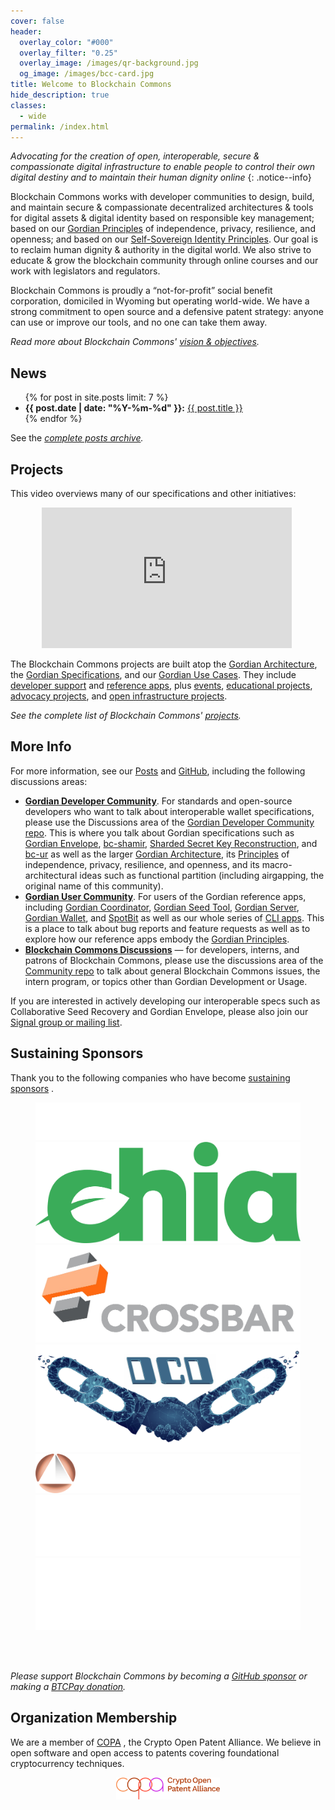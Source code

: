 ```yaml
---
cover: false
header:
  overlay_color: "#000"
  overlay_filter: "0.25"
  overlay_image: /images/qr-background.jpg
  og_image: /images/bcc-card.jpg
title: Welcome to Blockchain Commons
hide_description: true
classes:
  - wide
permalink: /index.html
---
```


_Advocating for the creation of open, interoperable, secure &
compassionate digital infrastructure to enable people to control their
own digital destiny and to maintain their human dignity online_
{: .notice--info}

Blockchain Commons works with developer communities to design, build, and maintain secure & compassionate decentralized architectures & tools for digital assets & digital identity based on responsible key management; based on our [Gordian Principles](https://github.com/BlockchainCommons/Gordian#gordian-principles) of independence, privacy, resilience, and openness; and based on our [Self-Sovereign Identity Principles](https://github.com/WebOfTrustInfo/self-sovereign-identity/blob/master/self-sovereign-identity-principles.md). Our goal is to reclaim human dignity & authority in the digital world. We also strive to educate & grow the blockchain community through online courses and our work with legislators and regulators.

Blockchain Commons is proudly a “not-for-profit” social benefit corporation, domiciled in Wyoming but operating world-wide. We have a strong commitment to open source and a defensive patent strategy: anyone can use or improve our tools, and no one can take them away. 

_Read more about Blockchain Commons' [vision & objectives](vision.md)._

## News

<ul>
{% for post in site.posts limit: 7 %}
<li><b>{{ post.date | date: "%Y-%m-%d" }}:</b> <a href="{{ post.url }}">{{ post.title }}</a></li>
{% endfor %}
</ul>

See the _[complete posts archive](https://www.blockchaincommons.com/posts/)._


## Projects

This video overviews many of our specifications and other initiatives:

<p style="margin-left:50px">
<iframe width="400" height="225" src="https://www.youtube.com/embed/RYgOFSdUqWY" title="YouTube video player" frameborder="0" allow="accelerometer; autoplay; clipboard-write; encrypted-media; gyroscope; picture-in-picture" allowfullscreen></iframe>
</p>

The Blockchain Commons projects are built atop the [Gordian
Architecture](https://www.blockchaincommons.com/projects.html#the-gordian-architecture),
the [Gordian
Specifications](https://www.blockchaincommons.com/projects.html#gordian-specifications),
and our [Gordian Use
Cases](https://www.blockchaincommons.com/projects.html#gordian-use-cases). They
include [developer
support](https://www.blockchaincommons.com/projects.html#gordian-developer-support)
and [reference
apps](https://www.blockchaincommons.com/projects.html#gordian-reference-apps), plus [events](https://www.blockchaincommons.com/projects.html#events), [educational projects](https://www.blockchaincommons.com/projects.html#events), [advocacy projects](https://www.blockchaincommons.com/projects.html#advocacy-projects), and [open infrastructure projects](https://www.blockchaincommons.com/projects.html#open-infrastructure-projects).

_See the complete list of Blockchain Commons' [projects](projects.html)._

## More Info

For more information, see our [Posts](https://www.blockchaincommons.com/posts/) and [GitHub](https://github.com/BlockchainCommons), including the following discussions areas:
* [**Gordian Developer Community**](https://github.com/BlockchainCommons/Gordian-Developer-Community/discussions). For standards and open-source developers who want to talk about interoperable wallet specifications, please use the Discussions area of the [Gordian Developer Community repo](https://github.com/BlockchainCommons/Gordian-Developer-Community/discussions). This is where you talk about Gordian specifications such as [Gordian Envelope](https://github.com/BlockchainCommons/Gordian/tree/master/Envelope#articles), [bc-shamir](https://github.com/BlockchainCommons/bc-shamir), [Sharded Secret Key Reconstruction](https://github.com/BlockchainCommons/bc-sskr), and [bc-ur](https://github.com/BlockchainCommons/bc-ur) as well as the larger [Gordian Architecture](https://github.com/BlockchainCommons/Gordian/blob/master/Architecture/README.md), its [Principles](https://github.com/BlockchainCommons/Gordian#gordian-principles) of independence, privacy, resilience, and openness, and its macro-architectural ideas such as functional partition (including airgapping, the original name of this community).
* [**Gordian User Community**](https://github.com/BlockchainCommons/Gordian/discussions). For users of the Gordian reference apps, including [Gordian Coordinator](https://github.com/BlockchainCommons/iOS-GordianCoordinator), [Gordian Seed Tool](https://github.com/BlockchainCommons/GordianSeedTool-iOS), [Gordian Server](https://github.com/BlockchainCommons/GordianServer-macOS), [Gordian Wallet](https://github.com/BlockchainCommons/GordianWallet-iOS), and [SpotBit](https://github.com/BlockchainCommons/spotbit) as well as our whole series of [CLI apps](https://github.com/BlockchainCommons/Gordian/blob/master/Architecture/Apps.md#cli-apps). This is a place to talk about bug reports and feature requests as well as to explore how our reference apps embody the [Gordian Principles](https://github.com/BlockchainCommons/Gordian#gordian-principles).
* [**Blockchain Commons Discussions**](https://github.com/BlockchainCommons/Community/discussions) — for developers, interns, and patrons of Blockchain Commons, please use the discussions area of the [Community repo](https://github.com/BlockchainCommons/Community) to talk about general Blockchain Commons issues, the intern program, or topics other than Gordian Development or Usage.

If you are interested in actively developing our interoperable specs such as Collaborative Seed Recovery and Gordian Envelope, please also join our [Signal group or mailing list](subscribe.html).

## Sustaining Sponsors

Thank you to the following companies who have become [sustaining sponsors](sponsors.html) .

<figure class="third">
  <a href="https://bitmark.com/"><img src="images/sponsors/bitmark-logo-black.png"></a>
  <a href="https://www.chia.net/"><img src="images/sponsors/chia-logo.png"></a>
  <a href="https://www.crossbar-inc.com/"><img src="images/sponsors/crossbar-black.png"></a>
  <a href="https://contract.design/"><img src="images/sponsors/dcd-logo.png"></a>
  <a href="https://foundationdevices.com/"><img src="images/sponsors/foundation-logo-black.png"></a>
  <a href="https://www.proxy.com/"><img src="images/sponsors/proxy-black.png"></a>
  <a href="https://unchained-capital.com/"><img src="images/sponsors/unchained-capital-black.png"></a>
</figure>

<br><br>

_Please support Blockchain Commons by becoming a [GitHub sponsor](https://github.com/sponsors/BlockchainCommons) or making a [BTCPay donation](https://btcpay.blockchaincommons.com/)._

## Organization Membership

We are a member of [COPA](https://open-patent.org/) , the Crypto Open Patent Alliance. We believe in open software and open access to patents covering foundational cryptocurrency techniques.

<p align="center">
  <a href="https://www.opencrypto.org/"><img src="images/copa-logo.png" width="33%" align="center"></a>
</p>
